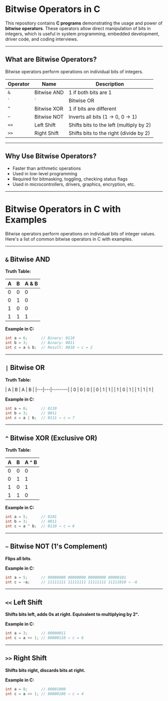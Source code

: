 
#  Bitwise Operators in C

This repository contains **C programs** demonstrating the usage and power of **bitwise operators**. These operators allow direct manipulation of bits in integers, which is useful in system programming, embedded development, driver code, and coding interviews.

---

## What are Bitwise Operators?

Bitwise operators perform operations on individual bits of integers.

| Operator | Name             | Description                                 |
|----------|------------------|---------------------------------------------|
| `&`      | Bitwise AND      | 1 if both bits are 1                        |
| `|`      | Bitwise OR       | 1 if at least one bit is 1                  |
| `^`      | Bitwise XOR      | 1 if bits are different                     |
| `~`      | Bitwise NOT      | Inverts all bits (1 → 0, 0 → 1)             |
| `<<`     | Left Shift       | Shifts bits to the left (multiply by 2)     |
| `>>`     | Right Shift      | Shifts bits to the right (divide by 2)      |

---

##  Why Use Bitwise Operators?

- Faster than arithmetic operations
- Used in low-level programming
- Required for bitmasking, toggling, checking status flags
- Used in microcontrollers, drivers, graphics, encryption, etc.

---
#  Bitwise Operators in C with Examples

Bitwise operators perform operations on individual bits of integer values. Here's a list of common bitwise operators in C with examples.

---

##  `&` Bitwise AND

**Truth Table:**

| A | B | A & B |
|---|---|-------|
| 0 | 0 |   0   |
| 0 | 1 |   0   |
| 1 | 0 |   0   |
| 1 | 1 |   1   |

**Example in C:**
```c
int a = 6;      // Binary: 0110
int b = 3;      // Binary: 0011
int c = a & b;  // Result: 0010 → c = 2
```

---

##  `|` Bitwise OR

**Truth Table:**

| A | B | A | B |
|---|---|--------|
| 0 | 0 |   0    |
| 0 | 1 |   1    |
| 1 | 0 |   1    |
| 1 | 1 |   1    |

**Example in C:**
```c
int a = 6;      // 0110
int b = 3;      // 0011
int c = a | b;  // 0111 → c = 7
```

---

##  `^` Bitwise XOR (Exclusive OR)

**Truth Table:**

| A | B | A ^ B |
|---|---|--------|
| 0 | 0 |   0    |
| 0 | 1 |   1    |
| 1 | 0 |   1    |
| 1 | 1 |   0    |

**Example in C:**
```c
int a = 5;      // 0101
int b = 3;      // 0011
int c = a ^ b;  // 0110 → c = 6
```

---

## `~` Bitwise NOT (1's Complement)

**Flips all bits**.

**Example in C:**
```c
int a = 5;      // 00000000 00000000 00000000 00000101
int c = ~a;     // 11111111 11111111 11111111 11111010 → -6
```

---

##  `<<` Left Shift

**Shifts bits left, adds 0s at right. Equivalent to multiplying by 2ⁿ.**

**Example in C:**
```c
int a = 3;      // 00000011
int c = a << 1; // 00000110 → c = 6
```

---

##  `>>` Right Shift

**Shifts bits right, discards bits at right.**

**Example in C:**
```c
int a = 8;      // 00001000
int c = a >> 1; // 00000100 → c = 4
```